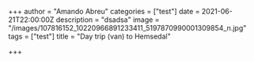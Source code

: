+++
author = "Amando Abreu"
categories = ["test"]
date = 2021-06-21T22:00:00Z
description = "dsadsa"
image = "/images/107816152_10220966891233411_5197870990001309854_n.jpg"
tags = ["test"]
title = "Day trip (van) to Hemsedal"

+++
